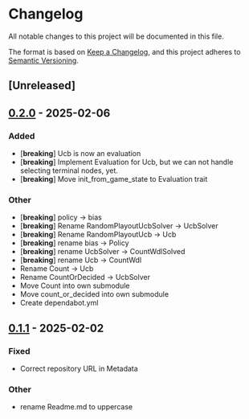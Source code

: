 # Changelog

All notable changes to this project will be documented in this file.

The format is based on [Keep a Changelog](https://keepachangelog.com/en/1.0.0/),
and this project adheres to [Semantic Versioning](https://semver.org/spec/v2.0.0.html).

## [Unreleased]

## [0.2.0](https://github.com/pacman82/monte-carlo-tree-search/compare/v0.1.1...v0.2.0) - 2025-02-06

### Added

- [**breaking**] Ucb is now an evaluation
- [**breaking**] Implement Evaluation for Ucb, but we can not handle selecting terminal nodes, yet.
- [**breaking**] Move init_from_game_state to Evaluation trait

### Other

- [**breaking**] policy -> bias
- [**breaking**] Rename RandomPlayoutUcbSolver -> UcbSolver
- [**breaking**] Rename RandomPlayoutUcb -> Ucb
- [**breaking**] rename bias -> Policy
- [**breaking**] rename UcbSolver -> CountWdlSolved
- [**breaking**] rename Ucb -> CountWdl
- Rename Count -> Ucb
- Rename CountOrDecided -> UcbSolver
- Move Count into own submodule
- Move count_or_decided into own submodule
- Create dependabot.yml

## [0.1.1](https://github.com/pacman82/monte-carlo-tree-search/compare/v0.1.0...v0.1.1) - 2025-02-02

### Fixed

- Correct repository URL in Metadata

### Other

- rename Readme.md to uppercase

